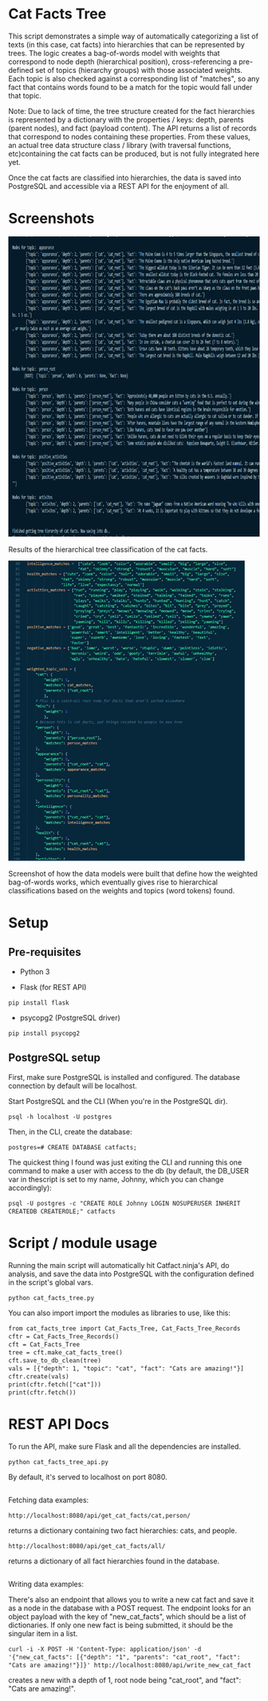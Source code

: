 # Cat Facts Tree

This script demonstrates a simple way of automatically categorizing a list of texts (in this case, cat facts) into hierarchies that can be represented by trees. The logic creates a bag-of-words model with weights that correspond to node depth (hierarchical position), cross-referencing a pre-defined set of topics (hierarchy groups) with those associated weights. Each topic is also checked against a corresponding list of "matches", so any fact that contains words found to be a match for the topic would fall under that topic. 

Note: Due to lack of time, the tree structure created for the fact hierarchies is represented by a dictionary with the properties /  keys: depth, parents (parent nodes), and fact (payload content). The API returns a list of records that correspond to nodes containing these properties. From these values, an actual tree data structure class / library (with traversal functions, etc)containing the cat facts can be produced, but is not fully integrated here yet.

Once the cat facts are classified into hierarchies, the data is saved into PostgreSQL and accessible via a REST API for the enjoyment of all. 

# Screenshots

<img src="screenshots/cat_facts_tree_classification_results.png" height="600" alt="Cat facts hierarchical tree classification results"/>

Results of the hierarchical tree classification of the cat facts.

<img src="screenshots/cat_facts_tree_model_classes_data.png" height="600" alt="The data that defines the weight of the bag-of-words model"/>

Screenshot of how the data models were built that define how the weighted bag-of-words works, which eventually gives rise to hierarchical classifications based on the weights and topics (word tokens) found.

# Setup

## Pre-requisites

- Python 3

- Flask (for REST API)
```
pip install flask
```
- psycopg2 (PostgreSQL driver)

```
pip install psycopg2
```

## PostgreSQL setup

First, make sure PostgreSQL is installed and configured. The database connection by default will be localhost.

Start PostgreSQL and the CLI (When you're in the PostgreSQL dir).
```
psql -h localhost -U postgres
```

Then, in the CLI, create the database:

```
postgres=# CREATE DATABASE catfacts;
```

The quickest thing I found was just exiting the CLI and running this one command to make a user with access to the db (by default, the DB_USER var in thescript is set to my name, Johnny, which you can change accordingly):
```
psql -U postgres -c "CREATE ROLE Johnny LOGIN NOSUPERUSER INHERIT CREATEDB CREATEROLE;" catfacts
```

# Script / module usage

Running the main script will automatically hit Catfact.ninja's API, do analysis, and save the data into PostgreSQL with the configuration defined in the script's global vars.

```
python cat_facts_tree.py
```

You can also import import the modules as libraries to use, like this:
```
from cat_facts_tree import Cat_Facts_Tree, Cat_Facts_Tree_Records
cftr = Cat_Facts_Tree_Records()
cft = Cat_Facts_Tree
tree = cft.make_cat_facts_tree()
cft.save_to_db_clean(tree)
vals = [{"depth": 1, "topic": "cat", "fact": "Cats are amazing!"}]
cftr.create(vals)
print(cftr.fetch(["cat"]))
print(cftr.fetch())
```

# REST API Docs

To run the API, make sure Flask and all the dependencies are installed.

```
python cat_facts_tree_api.py
```

By default, it's served to localhost on port 8080.

##

Fetching data examples:

```
http://localhost:8080/api/get_cat_facts/cat,person/
```
returns a dictionary containing two fact hierarchies: cats, and people.

```
http://localhost:8080/api/get_cat_facts/all/
```
returns a dictionary of all fact hierarchies found in the database.

##

Writing data examples:

There's also an endpoint that allows you to write a new cat fact and save it as a node in the database with a POST request. The endpoint looks for an object payload with the key of "new_cat_facts", which should be a list of dictionaries. If only one new fact is being submitted, it should be the singular item in a list.

```
curl -i -X POST -H 'Content-Type: application/json' -d '{"new_cat_facts": [{"depth": "1", "parents": "cat_root", "fact": "Cats are amazing!"}]}' http://localhost:8080/api/write_new_cat_fact
```
creates a new with a depth of 1, root node being "cat_root", and "fact": "Cats are amazing!".